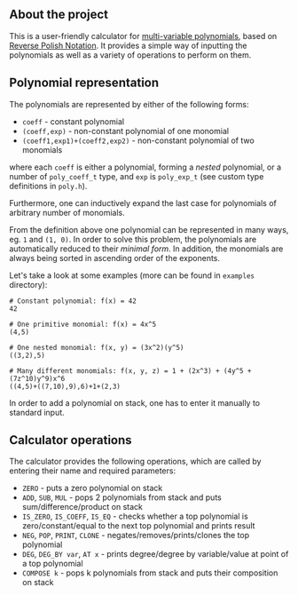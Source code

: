 ## About the project

This is a user-friendly calculator for [multi-variable polynomials](https://en.wikipedia.org/wiki/Polynomial#Number_of_variables), based on [Reverse Polish Notation](https://en.wikipedia.org/wiki/Reverse_Polish_notation). 
It provides a simple way of inputting the polynomials as well as a variety of operations to perform on them.

## Polynomial representation
The polynomials are represented by either of the following forms:

 - ```coeff``` - constant polynomial
 - ```(coeff,exp)``` - non-constant polynomial of one monomial
 - ```(coeff1,exp1)+(coeff2,exp2)``` - non-constant polynomial of two monomials 

where each ```coeff``` is either a polynomial, forming a *nested* polynomial, or
a number of ```poly_coeff_t``` type, and ```exp``` is ```poly_exp_t``` (see custom type definitions in ```poly.h```).

Furthermore, one can inductively expand the last case for polynomials of arbitrary number of monomials.

From the definition above one polynomial can be represented in many ways, eg. ```1``` and ```(1, 0)```.
In order to solve this problem, the polynomials are automatically reduced to their *minimal form*.
In addition, the monomials are always being sorted in ascending order of the exponents.

Let's take a look at some examples (more can be found in ```examples``` directory):
```
# Constant polynomial: f(x) = 42
42

# One primitive monomial: f(x) = 4x^5
(4,5)

# One nested monomial: f(x, y) = (3x^2)(y^5)
((3,2),5)

# Many different monomials: f(x, y, z) = 1 + (2x^3) + (4y^5 + (7z^10)y^9)x^6
((4,5)+((7,10),9),6)+1+(2,3)
```

In order to add a polynomial on stack, one has to enter it manually to standard input.

## Calculator operations
The calculator provides the following operations, which are called by entering their name and required parameters:

 - ```ZERO``` - puts a zero polynomial on stack
 - ```ADD```, ```SUB```, ```MUL``` - pops 2 polynomials from stack and puts sum/difference/product on stack
 - ```IS_ZERO```, ```IS_COEFF```, ```IS_EQ``` - checks whether a top polynomial is zero/constant/equal to the next top polynomial and prints result
 - ```NEG```, ```POP```, ```PRINT```, ```CLONE``` - negates/removes/prints/clones the top polynomial
 - ```DEG```, ```DEG_BY var```, ```AT x``` - prints degree/degree by variable/value at point of a top polynomial
 - ```COMPOSE k``` - pops k polynomials from stack and puts their composition on stack